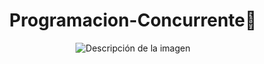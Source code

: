 

<h1 align="center">Programacion-Concurrente🚬</h1>
<p align="center">
  <img src= "https://media1.tenor.com/m/YIEk71-6pjQAAAAC/joao-frango-chicken-joe.gif" autoplay alt="Descripción de la imagen"> 
</p>


